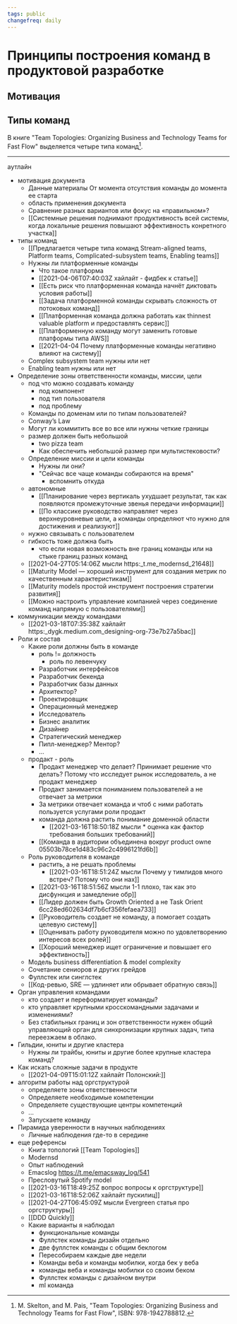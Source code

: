 ```yaml
---
tags: public
changefreq: daily
---
```


# Принципы построения команд в продуктовой разработке

## Мотивация

## Типы команд

В книге "Team Topologies: Organizing Business and Technology Teams for Fast Flow" выделяется четыре типа команд[^1].

---

аутлайн

- мотивация документа
	- Данные материалы От момента отсутствия команды до момента ее старта
	- область применения документа
	- Сравнение разных вариантов или фокус на «правильном»?
	- [[Системные решения поднимают продуктивность всей системы, когда локальные решения повышают эффективность конретного участка]]
- типы команд
	- [[Предлагается четыре типа команд Stream-aligned teams, Platform teams, Complicated-subsystem teams, Enabling teams]]
	- Нужны ли платформенные команды
		- Что такое платформа
		- [[2021-04-06T07:40:03Z хайлайт - фидбек к статье]]
		- [[Есть риск что платформенная команда начнёт диктовать условия работы]]
		- [[Задача платформенной команды скрывать сложность от потоковых команд]]
		- [[Платформенная команда должна работать как thinnest valuable platform и предоставлять сервис]]
		- [[Платформенную команду могут заменить готовые платформы типа AWS]]
		- [[2021-04-04 Почему платформенные команды негативно влияют на систему]]
	- Complex subsystem team нужны или нет
	- Enabling team нужны или нет
- Определение зоны ответственности команды, миссии, цели
	- под что можно создавать команду
		- под компонент
		- под тип пользователя
		- под проблему
	- Команды по доменам или по типам пользователей?
	- Conway’s Law
	- Могут ли коммитить все во все или нужны четкие границы
	- размер должен быть небольшой
		- two pizza team
		- Как обеспечить небольшой размер при мультистековости?
	- Определение миссии и цели команды
		- Нужны ли они?
		- "Сейчас все чаще команды собираются на время"
			- вспомнить откуда
	- автономные
		- [[Планирование через вертикаль ухудшает результат, так как появляются промежуточные звенья передачи информации]]
		- [[По классике руководство направляет через верхнеуровневые цели, а команды определяют что нужно для достижения и реализуют]]
	- нужно связывать с пользователем
	- гибкость тоже должна быть
		- что если новая возможность вне границ команды или на стыке границ разных команд
	- [[2021-04-27T05:14:06Z мысли https:_t.me_modernsd_21648]]
	- [[Maturity Model — хороший инструмент для создания метрик по качественным характеристикам]]
	- [[Maturity models простой инструмент построения стратегии развития]]
	- [[Можно настроить управление компанией через соединение команд напрямую с пользователями]]
- коммуникации между командами
	- [[2021-03-18T07:35:38Z хайлайт https:_dygk.medium.com_designing-org-73e7b27a5bac]]
- Роли и состав
	- Какие роли должны быть в команде
		- роль != должность
			- роль по левенчуку
		- Разработчик интерфейсов
		- Разработчик бекенда 
		- Разработчик базы данных
		- Архитектор?
		- Проектировщик
		- Операционный менеджер
		- Исследователь
		- Бизнес аналитик
		- Дизайнер
		- Стратегический менеджер
		- Пипл-менеджер? Ментор?
		- ...
	- продакт - роль
		- Продакт менеджер что делает? Принимает решение что делать? Потому что исследует рынок исследователь, а не продакт менеджер
		- Продакт занимается пониманием пользователей а не отвечает за метрики
		- За метрики отвечает команда и чтоб с ними работать пользуется услугами роли продакт
		- команда должна растить понимание доменной области
			- [[2021-03-16T18:50:18Z мысли * оценка как фактор требования больших требований]]
		- [[Команда в аудитории объединена вокруг product owne 05503b78ce1d483c96c2c4996121fd6b]]
	- Роль руководителя в команде
		- растить, а не решать проблемы
			- [[2021-03-16T18:51:24Z мысли Почему у тимлидов много встреч? Потому что они нах]]
		- [[2021-03-16T18:51:56Z мысли 1-1 плохо, так как это дисфункция и замедление обр]]
		- [[Лидер должен быть Growth Oriented а не Task Orient 6cc28ed602634df7b6cf356fefaea733]]
		- [[Руководитель создает не команду, а помогает создать целевую систему]]
		- [[Оценивать работу руководителя можно по удовлетворению интересов всех ролей]]
		- [[Хороший менеджер ищет ограничение и повышает его эффективность]]
	- Модель business differentiation & model complexity
	- Сочетание сениоров и других грейдов 
	- Фуллстек или синглстек
	- [[Код-ревью, SRE — удлиняет или обрывает обратную связь]]
- Орган управления командами
	- кто создает и переформатирует команды?
	- кто управляет крупными кросскомандными задачами и изменениями?
	- Без стабильных границ и зон ответственности нужен общий управляющий орган для синхронизации крупных задач, типа переезжаем в облако.
- Гильдии, юниты и другие кластера
	- Нужны ли трайбы, юниты и другие более крупные кластера команд?
- Как искать сложные задачи в продукте
	- [[2021-04-09T15:01:12Z хайлайт Полонский:]]
- алгоритм работы над оргструктурой
	- определяете зоны ответственности
	- Определяете необходимые компетенции
	- Определяете существующие центры компетенций
	- ...
	- Запускаете команду
- Пирамида уверенности в научных наблюдениях
	- Личные наблюдения где-то в середине
- еще референсы 
	- Книга топологий [[Team Topologies]]
	- Modernsd 
	- Опыт наблюдений
	- Emacslog  https://t.me/emacsway_log/541
	- Пресловутый Spotify model
	- [[2021-03-16T18:49:25Z вопрос вопросы к оргструктуре]]
	- [[2021-03-16T18:52:06Z хайлайт пускилиц]]
	- [[2021-04-27T06:45:09Z мысли Evergreen статья про оргструктуры]]
	- [[DDD Quickly]]
	- Какие варианты я наблюдал
		- функциональные команды
		- Фуллстек команды дизайн отдельно
		- две фуллстек команды с общим беклогом
		- Пересобираем каждые две недели
		- Команды веба и команды мобилки, когда бек у веба
		- команды веба и команды мобилки со своим беком
		- Фуллстек команды с дизайном внутри
		- ml команда




[^1]: M. Skelton, and M. Pais, "Team Topologies: Organizing Business and Technology Teams for Fast Flow", ISBN: 978-1942788812.

